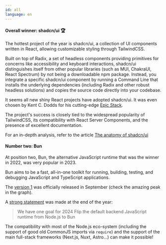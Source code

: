 ```yaml
---
id: all
language: en
---
```


#### Overall winner: shadcn/ui 🏆

The hottest project of the year is shadcn/ui, a collection of UI components written in React, allowing customizable styling through TailwindCSS.

Built on top of Radix, a set of headless components providing primitives for concerns like accessibility and keyboard interactions, shadcn/ui distinguishes itself from other popular libraries (such as MUI, ChakraUI, React Spectrum) by not being a downloadable npm package. Instead, you integrate a specific shadcn/ui component by running a Command Line that installs the underlying dependencies (including Radix and other robust headless solutions) and copies the source code directly into your codebase.

It seems all new shiny React projects have adopted shadcn/ui. It was even chosen by Kent C. Dodds for his cutting-edge [Epic Stack](https://www.epicweb.dev/epic-stack).

The project's success is closely tied to the widespread popularity of TailwindCSS, its compatibility with React Server Components, and the presence of excellent documentation.

For an in-depth analysis, refer to the article [The anatomy of shadcn/ui](https://manupa.dev/blog/anatomy-of-shadcn-ui)

#### Number two: Bun

At position two, Bun, the alternative JavaScript runtime that was the winner in 2022, was very popular in 2023.

Bun aims to be a fast, all-in-one toolkit for running, building, testing, and debugging JavaScript and TypeScript applications.

The [version 1](https://bun.sh/blog/bun-v1.0) was officially released in September (check the amazing peak in the graph).

A [strong statement](https://twitter.com/bunjavascript/status/1732945030007099510) was made at the end of the year:

> We have one goal for 2024
> Flip the default backend JavaScript runtime from Node.js to Bun

The compatibility with most of the Node.js eco-system (including the support of good old CommonJS imports via `require`) and the support of the main full-stack frameworks (Next.js, Nuxt, Astro...) can make it possible!

